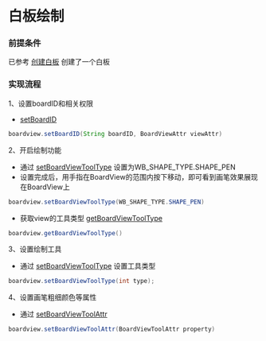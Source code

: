 # 白板绘制

### 前提条件
已参考 [创建白板](create.md) 创建了一个白板

### 实现流程

1、设置boardID和相关权限
* [setBoardID](wb_api.md#setBoardID)
```java
boardview.setBoardID(String boardID, BoardViewAttr viewAttr)
```


2、开启绘制功能
* 通过 [setBoardViewToolType](wb_api.md#setBoardViewToolType) 设置为WB_SHAPE_TYPE.SHAPE_PEN
* 设置完成后，用手指在BoardView的范围内按下移动，即可看到画笔效果展现在BoardView上

```java
boardview.setBoardViewToolType(WB_SHAPE_TYPE.SHAPE_PEN)
```
* 获取view的工具类型 [getBoardViewToolType](wb_api.md#getBoardViewToolType)
```java
boardview.getBoardViewToolType()
```

3、设置绘制工具
* 通过 [setBoardViewToolType](wb_api.md#setBoardViewToolType) 设置工具类型
```java
boardview.setBoardViewToolType(int type);
```

4、设置画笔粗细颜色等属性
* 通过 [setBoardViewToolAttr](wb_api.md#setBoardViewToolAttr)
```java
boardview.setBoardViewToolAttr(BoardViewToolAttr property)
```


